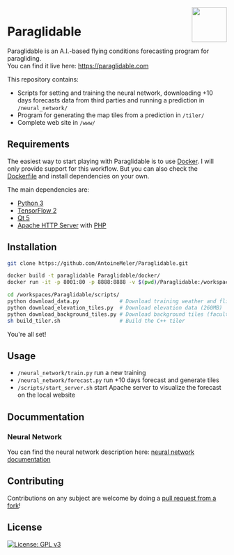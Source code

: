 <img src="imgs/logo/logo.svg" width="80" align="right" />

# Paraglidable

Paraglidable is an A.I.-based flying conditions forecasting program for paragliding.<br/>
You can find it live here: https://paraglidable.com

This repository contains:
* Scripts for setting and training the neural network, downloading +10 days forecasts data from third parties and running a prediction in `/neural_network/`
* Program for generating the map tiles from a prediction in `/tiler/`
* Complete web site in `/www/`

## Requirements

The easiest way to start playing with Paraglidable is to use [Docker](https://www.docker.com). I will only provide support for this workflow. But you can also check the [Dockerfile](docker/Dockerfile) and install dependencies on your own.

The main dependencies are:
* [Python 3](https://www.python.org/)
* [TensorFlow 2](https://www.tensorflow.org/)
* [Qt 5](https://www.qt.io/)
* [Apache HTTP Server](https://httpd.apache.org/) with [PHP](https://www.php.net/)

## Installation

```bash
git clone https://github.com/AntoineMeler/Paraglidable.git

docker build -t paraglidable Paraglidable/docker/
docker run -it -p 8001:80 -p 8888:8888 -v $(pwd)/Paraglidable:/workspaces/Paraglidable paraglidable

cd /workspaces/Paraglidable/scripts/
python download_data.py             # Download training weather and flights data (200MB)
python download_elevation_tiles.py  # Download elevation data (260MB)
python download_background_tiles.py # Download background tiles (facultative) (180MB)
sh build_tiler.sh                   # Build the C++ tiler
```

You're all set!

## Usage

* `/neural_network/train.py` run a new training
* `/neural_network/forecast.py` run +10 days forecast and generate tiles
* `/scripts/start_server.sh` start Apache server to visualize the forecast on the local website

## Docummentation

### Neural Network

You can find the neural network description here: [neural network documentation](neural_network/)

## Contributing

Contributions on any subject are welcome by doing a [pull request from a fork](https://help.github.com/en/github/collaborating-with-issues-and-pull-requests/creating-a-pull-request-from-a-fork)!

## License

[![License: GPL v3](https://img.shields.io/badge/License-GPLv3-blue.svg)](LICENSE)
